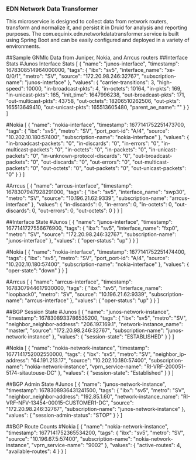 ### EDN Network Data Transformer
This microservice is designed to collect data from network routers, transform and normalize it, and persist it in Druid for analysis and reporting purposes. The com.equinix.edn.networkdatatransformer.service is built using Spring Boot and can be easily configured and deployed in a variety of environments.

##Sample GNMIc Data from Juniper, Nokia, and Arrcus routers
##Interface Stats
#Junos
Interface Stats
[
{
"name": "junos-interface",
"timestamp": 1678308514964000000,
"tags": {
"ibx": "sv5",
"interface_name": "xe-0/0/1",
"metro": "SV",
"source": "172.20.98.246:32767",
"subscription-name": "junos-interface"
},
"values": {
"carrier-transitions": 3,
"high-speed": 10000,
"in-broadcast-pkts": 4,
"in-octets": 10164,
"in-pkts": 169,
"in-unicast-pkts": 165,
"init_time": 1647996238,
"out-broadcast-pkts": 171,
"out-multicast-pkts": 43758,
"out-octets": 18206510262506,
"out-pkts": 165513649410,
"out-unicast-pkts": 165513605480,
"parent_ae_name": ""
}
}
]


#Nokia
[
{
"name": "nokia-interface",
"timestamp": 1677141752251473700,
"tags": {
"ibx": "sv5",
"metro": "SV",
"port_port-id": "A/4",
"source": "10.202.10.180:57400",
"subscription-name": "nokia-interface"
},
"values": {
"in-broadcast-packets": "0",
"in-discards": "0",
"in-errors": "0",
"in-multicast-packets": "0",
"in-octets": "0",
"in-packets": "0",
"in-unicast-packets": "0",
"in-unknown-protocol-discards": "0",
"out-broadcast-packets": "0",
"out-discards": "0",
"out-errors": "0",
"out-multicast-packets": "0",
"out-octets": "0",
"out-packets": "0",
"out-unicast-packets": "0"
}
}
]

#Arrcus
[
{
"name": "arrcus-interface",
"timestamp": 1678307947928291000,
"tags": {
"ibx": "sv5",
"interface_name": "swp30",
"metro": "SV",
"source": "10.196.21.62:9339",
"subscription-name": "arrcus-interface"
},
"values": {
"in-discards": 0,
"in-errors": 0,
"in-octets": 0,
"out-discards": 0,
"out-errors": 0,
"out-octets": 0
}
}
]

##Interface State
#Junos
[
{
"name": "junos-interface",
"timestamp": 1677141727556676900,
"tags": {
"ibx": "sv5",
"interface_name": "fxp0",
"metro": "SV",
"source": "172.20.98.246:32767",
"subscription-name": "junos-interface"
},
"values": {
"oper-status": "up"
}
}
]

#Nokia
[
{
"name": "nokia-interface",
"timestamp": 1677141752251474400,
"tags": {
"ibx": "sv5",
"metro": "SV",
"port_port-id": "A/4",
"source": "10.202.10.180:57400",
"subscription-name": "nokia-interface"
},
"values": {
"oper-state": "down"
}
}
]

#Arrcus
[
{
"name": "arrcus-interface",
"timestamp": 1678307944617930000,
"tags": {
"ibx": "sv5",
"interface_name": "loopback0",
"metro": "SV",
"source": "10.196.21.62:9339",
"subscription-name": "arrcus-interface"
},
"values": {
"oper-status": "up"
}
}
]

##BGP Session State
#Junos
[
{
"name": "junos-network-instance",
"timestamp": 1678308933786535200,
"tags": {
"ibx": "sv5",
"metro": "SV",
"neighbor_neighbor-address": "206.197.169.1",
"network-instance_name": "master",
"source": "172.20.98.246:32767",
"subscription-name": "junos-network-instance"
},
"values": {
"session-state": "ESTABLISHED"
}
}
]

#Nokia
[
{
"name": "nokia-network-instance",
"timestamp": 1677141752002550000,
"tags": {
"ibx": "sv5",
"metro": "SV",
"neighbor_ip-address": "64.191.213.17",
"source": "10.202.10.180:57400",
"subscription-name": "nokia-network-instance",
"vprn_service-name": "RI-VRF-200051-5174-sitautouse-DC"
},
"values": {
"session-state": "Established"
}
}
]



##BGP Admin State
#Junos
[
{
"name": "junos-network-instance",
"timestamp": 1678308936431241500,
"tags": {
"ibx": "sv5",
"metro": "SV",
"neighbor_neighbor-address": "192.85.1.60",
"network-instance_name": "RI-VRF-NFV-13454-00015-CUSTOMER1-DC",
"source": "172.20.98.246:32767",
"subscription-name": "junos-network-instance"
},
"values": {
"session-admin-status": "STOP"
}
}
]

##BGP Route Counts
#Nokia
[
{
"name": "nokia-network-instance",
"timestamp": 1677141752365534200,
"tags": {
"ibx": "sv5",
"metro": "SV",
"source": "10.196.67.5:57400",
"subscription-name": "nokia-network-instance",
"vprn_service-name": "9002"
},
"values": {
"active-routes": 4,
"available-routes": 4
}
}
]

 

